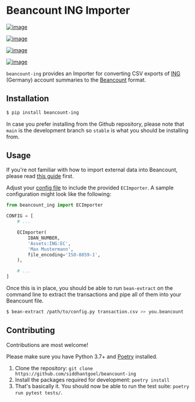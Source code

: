 # Beancount ING Importer

[![image](https://github.com/siddhantgoel/beancount-ing/workflows/beancount-ing/badge.svg)](https://github.com/siddhantgoel/beancount-ing/workflows/beancount-ing/badge.svg)

[![image](https://img.shields.io/pypi/v/beancount-ing.svg)](https://pypi.python.org/pypi/beancount-ing)

[![image](https://img.shields.io/pypi/pyversions/beancount-ing.svg)](https://pypi.python.org/pypi/beancount-ing)

[![image](https://img.shields.io/badge/code%20style-black-000000.svg)](https://github.com/psf/black)

`beancount-ing` provides an Importer for converting CSV exports of
[ING] (Germany) account summaries to the [Beancount] format.

## Installation

```sh
$ pip install beancount-ing
```

In case you prefer installing from the Github repository, please note that
`main` is the development branch so `stable` is what you should be installing
from.

## Usage

If you're not familiar with how to import external data into Beancount, please
read [this guide] first.

Adjust your [config file] to include the provided `ECImporter`. A sample
configuration might look like the following:

```python
from beancount_ing import ECImporter

CONFIG = [
    # ...

    ECImporter(
        IBAN_NUMBER,
        'Assets:ING:EC',
        'Max Mustermann',
        file_encoding='ISO-8859-1',
    ),

    # ...
]
```

Once this is in place, you should be able to run `bean-extract` on the command
line to extract the transactions and pipe all of them into your Beancount file.

```sh
$ bean-extract /path/to/config.py transaction.csv >> you.beancount
```

## Contributing

Contributions are most welcome!

Please make sure you have Python 3.7+ and [Poetry] installed.

1. Clone the repository: `git clone https://github.com/siddhantgoel/beancount-ing`
2. Install the packages required for development: `poetry install`
3. That's basically it. You should now be able to run the test suite: `poetry
   run pytest tests/`.

[Beancount]: http://furius.ca/beancount/
[config file]: https://beancount.github.io/docs/importing_external_data.html#configuration
[ING]: https://www.ing.de/
[Poetry]: https://python-poetry.org/
[this guide]: https://beancount.github.io/docs/importing_external_data.html

